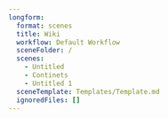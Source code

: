 ```yaml
---
longform:
  format: scenes
  title: Wiki
  workflow: Default Workflow
  sceneFolder: /
  scenes:
    - Untitled
    - Continets
    - Untitled 1
  sceneTemplate: Templates/Template.md
  ignoredFiles: []
---
```

